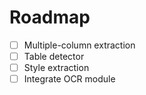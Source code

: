 # Roadmap

- [ ] Multiple-column extraction
- [ ] Table detector
- [ ] Style extraction
- [ ] Integrate OCR module
